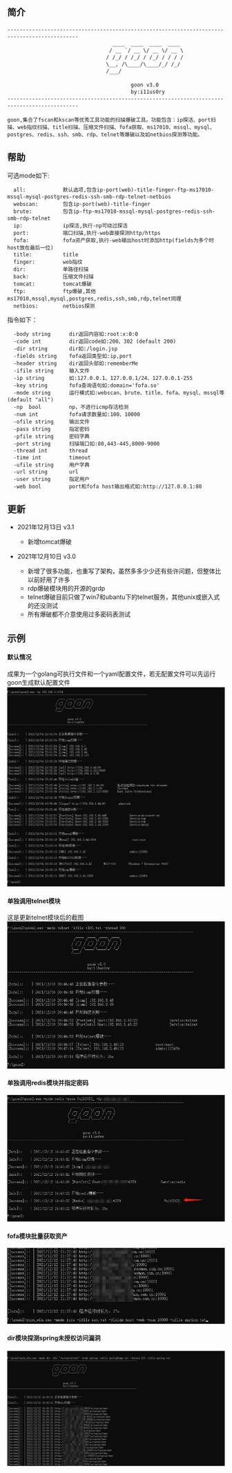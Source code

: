 ## 简介
```
---------------------------------------------------------------------------------------------
                                  ____  ____  ____  ____
                                 / __ `/ __ \/ __ \/ __ \
                                / /_/ / /_/ / /_/ / / / /
                                \__, /\____/\____/_/ /_/
                                /___/

                                        goon v3.0
                                        by:i11us0ry
---------------------------------------------------------------------------------------------

goon,集合了fscan和kscan等优秀工具功能的扫描爆破工具。功能包含：ip探活、port扫描、web指纹扫描、title扫描、压缩文件扫描、fofa获取、ms17010、mssql、mysql、postgres、redis、ssh、smb、rdp、telnet等爆破以及如netbios探测等功能。
```

## 帮助
可选mode如下:
```
  all:            默认选项,包含ip-port(web)-title-finger-ftp-ms17010-mssql-mysql-postgres-redis-ssh-smb-rdp-telnet-netbios
  webscan:        包含ip-port(web)-title-finger
  brute:          包含ip-ftp-ms17010-mssql-mysql-postgres-redis-ssh-smb-rdp-telnet
  ip:             ip探活,执行-np可绕过探活
  port:           端口扫描,执行-web直接探测http/https
  fofa:           fofa资产获取,执行-web输出host时添加http(fields为多个时host放在最后一位)
  title:          title
  finger:         web指纹
  dir:            单路径扫描
  back:           压缩文件扫描
  tomcat:		  tomcat爆破
  ftp:            ftp爆破,其他ms17010,mssql,mysql,postgres,redis,ssh,smb,rdp,telnet同理
  netbios:        netbios探测
```

指令如下：
```
  -body string      dir返回内容如:root:x:0:0
  -code int         dir返回code如:200、302 (default 200)
  -dir string       dir如:/login.jsp
  -fields string    fofa返回类型如:ip,port
  -header string    dir返回头部如:rememberMe
  -ifile string     输入文件
  -ip string        如:127.0.0.1、127.0.0.1/24、127.0.0.1-255
  -key string       fofa查询语句如:domain='fofa.so'
  -mode string      运行模式如:webscan、brute、title、fofa、mysql、mssql等 (default "all")
  -np  bool         np，不进行icmp存活检测
  -num int          fofa请求数量如:100、10000
  -ofile string     输出文件
  -pass string      指定密码
  -pfile string     密码字典
  -port string      扫描端口如:80,443-445,8000-9000
  -thread int       thread
  -time int         timeout
  -ufile string     用户字典
  -url string       url
  -user string      指定用户
  -web bool         port和fofa host输出格式如:http://127.0.0.1:80
```

## 更新
- 2021年12月13日 v3.1
   - 新增tomcat爆破

- 2021年12月10日 v3.0
   - 新增了很多功能，也重写了架构，虽然多多少少还有些许问题，但整体比以前好用了许多
   - rdp爆破模块用的开源的grdp
   - telnet爆破目前只做了win7和ubantu下的telnet服务，其他unix或嵌入式的还没测试
   - 所有爆破都不介意使用过多密码表测试

## 示例
#### 默认情况
成果为一个golang可执行文件和一个yaml配置文件，若无配置文件可以先运行goon生成默认配置文件
![1](iamge/1.png)

#### 单独调用telnet模块
这是更新telnet模块后的截图
![1](iamge/telnet.png)

#### 单独调用redis模块并指定密码

![1](iamge/redis.png)

#### fofa模块批量获取资产

![1](iamge/fofa.png)

#### dir模块探测spring未授权访问漏洞

![1](iamge/dir_spring.png)

